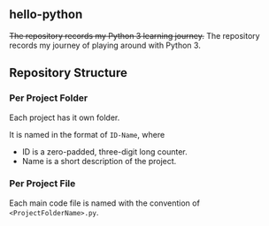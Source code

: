 ## hello-python
~~The repository records my Python 3 learning journey.~~
The repository records my journey of playing around with Python 3.

## Repository Structure
### Per Project Folder
Each project has it own folder.

It is named in the format of `ID-Name`, where

* ID is a zero-padded, three-digit long counter.
* Name is a short description of the project.

### Per Project File
Each main code file is named with the convention of `<ProjectFolderName>.py`.
